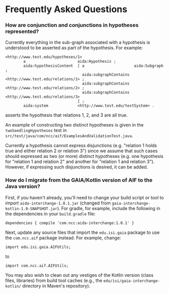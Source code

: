 # Frequently Asked Questions

### How are conjunction and conjunctions in hypotheses represented?

Currently everything in the sub-graph associated with a hypothesis is understood to be
asserted as part of the hypothesis.  For example:

```
<http://www.test.edu/hypotheses/1>
        a                       aida:Hypothesis ;
        aida:hypothesisContent  [ a                      aida:Subgraph ;
                                  aida:subgraphContains  <http://www.test.edu/relations/1> ;
                                  aida:subgraphContains  <http://www.test.edu/relations/2> ;
                                  aida:subgraphContains  <http://www.test.edu/relations/3>
                                ] ;
        aida:system             <http://www.test.edu/testSystem> .
```

asserts the hypothesis that relations 1, 2, and 3 are all true.

An example of constructing two distinct hypotheses is given
in the `twoSeedlingHypotheses` test in `src/test/java/com/ncc/aif/ExamplesAndValidationTest.java`.

Currently a hypothesis cannot express disjunctions (e.g. "relation 1 holds true and either
relation 2 or relation 3") since we assume that such cases should expressed as two (or more)
distinct hypotheses (e.g. one hypothesis for "relation 1 and relation 2" and another for
"relation 1 and relation 3").  However, if expressing such disjunctions is desired, it can be
added.

### How do I migrate from the GAIA/Kotlin version of AIF to the Java version?

First, if you haven't already, you'll need to change your build script or tool to import
`aida-interchange-1.0.1.jar` (changed from `gaia-interchange-kotlin-1.0-SNAPSHOT.jar`).
For gradle, for example, include the following in the dependencies in your `build.gradle` file:

`dependencies {
    compile 'com.ncc:aida-interchange:1.0.1'
}`

Next, update any source files that import the `edu.isi.gaia` package to use the `com.ncc.aif` package instead.
For example, change:
```
import edu.isi.gaia.AIFUtils;
```
to
```
import com.ncc.aif.AIFUtils;
```
You may also wish to clean out any vestiges of the Kotlin version (class files, libraries) from build
tool caches (e.g., the `edu/isi/gaia-interchange-kotlin/` directory in Maven's repository).
